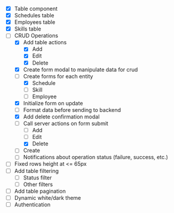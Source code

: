 - [x] Table component
- [x] Schedules table
- [x] Employees table
- [x] Skills table
- [ ] CRUD Operations
  - [x] Add table actions
    - [x] Add
    - [x] Edit
    - [x] Delete
  - [x] Create form modal to manipulate data for crud
  - [ ] Create forms for each entity
    - [x] Schedule
    - [ ] Skill
    - [ ] Employee
  - [x] Initialize form on update
  - [ ] Format data before sending to backend
  - [x] Add delete confirmation modal
  - [ ] Call server actions on form submit
    - [ ] Add
    - [ ] Edit
    - [x] Delete
  - [ ] Create
  - [ ] Notifications about operation status (failure, success, etc.)
- [ ] Fixed rows height at <= 65px
- [ ] Add table filtering
  - [ ] Status filter
  - [ ] Other filters
- [ ] Add table pagination
- [ ] Dynamic white/dark theme
- [ ] Authentication